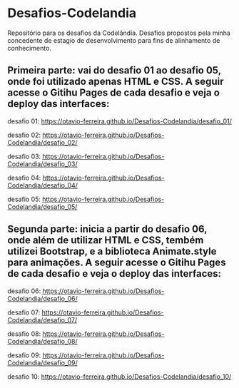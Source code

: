 # Desafios-Codelandia
Repositório para os desafios da Codelândia. Desafios propostos pela minha concedente de estagio de desenvolvimento para fins de alinhamento de conhecimento. 

 ## Primeira parte: vai do desafio 01 ao desafio 05, onde foi utilizado apenas HTML e CSS. A seguir acesse o Gitihu Pages de cada desafio e veja o deploy das interfaces:
 
desafio 01: https://otavio-ferreira.github.io/Desafios-Codelandia/desafio_01/

desafio 02: https://otavio-ferreira.github.io/Desafios-Codelandia/desafio_02/

desafio 03: https://otavio-ferreira.github.io/Desafios-Codelandia/desafio_03/

desafio 04: https://otavio-ferreira.github.io/Desafios-Codelandia/desafio_04/

desafio 05: https://otavio-ferreira.github.io/Desafios-Codelandia/desafio_05/


 ## Segunda parte: inicia a partir do desafio 06, onde além de utilizar HTML e CSS, tembém utilizei Bootstrap, e a biblioteca Animate.style para animações. A seguir acesse o Gitihu Pages de cada desafio e veja o deploy das interfaces:

 desafio 06: https://otavio-ferreira.github.io/Desafios-Codelandia/desafio_06/

desafio 07: https://otavio-ferreira.github.io/Desafios-Codelandia/desafio_07/

desafio 08: https://otavio-ferreira.github.io/Desafios-Codelandia/desafio_08/

desafio 09: https://otavio-ferreira.github.io/Desafios-Codelandia/desafio_09/

desafio 10: https://otavio-ferreira.github.io/Desafios-Codelandia/desafio_10/
